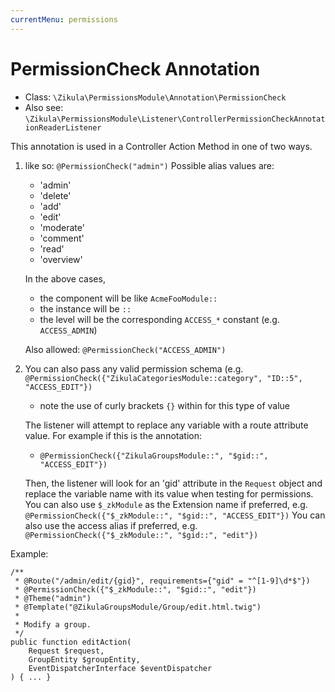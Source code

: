 ```yaml
---
currentMenu: permissions
---
```

# PermissionCheck Annotation

 - Class: `\Zikula\PermissionsModule\Annotation\PermissionCheck`
 - Also see: `\Zikula\PermissionsModule\Listener\ControllerPermissionCheckAnnotationReaderListener`

This annotation is used in a Controller Action Method in one of two ways.
1. like so: `@PermissionCheck("admin")`
    Possible alias values are:
      - 'admin'
      - 'delete'
      - 'add'
      - 'edit'
      - 'moderate'
      - 'comment'
      - 'read'
      - 'overview'
    
    In the above cases,
      - the component will be like `AcmeFooModule::`
      - the instance will be `::`
      - the level will be the corresponding `ACCESS_*` constant (e.g. `ACCESS_ADMIN`)
    
    Also allowed: `@PermissionCheck("ACCESS_ADMIN")`

2. You can also pass any valid permission schema (e.g. `@PermissionCheck({"ZikulaCategoriesModule::category", "ID::5", "ACCESS_EDIT"})`
    - note the use of curly brackets `{}` within for this type of value
    
    The listener will attempt to replace any variable with a route attribute value. For example if this is the annotation:
      - `@PermissionCheck({"ZikulaGroupsModule::", "$gid::", "ACCESS_EDIT"})`
    
    Then, the listener will look for an 'gid' attribute in the `Request` object and replace the variable name with its value
    when testing for permissions.
    You can also use `$_zkModule` as the Extension name if preferred, e.g. `@PermissionCheck({"$_zkModule::", "$gid::", "ACCESS_EDIT"})`
    You can also use the access alias if preferred, e.g. `@PermissionCheck({"$_zkModule::", "$gid::", "edit"})`

Example:

    /**
     * @Route("/admin/edit/{gid}", requirements={"gid" = "^[1-9]\d*$"})
     * @PermissionCheck({"$_zkModule::", "$gid::", "edit"})
     * @Theme("admin")
     * @Template("@ZikulaGroupsModule/Group/edit.html.twig")
     *
     * Modify a group.
     */
    public function editAction(
        Request $request,
        GroupEntity $groupEntity,
        EventDispatcherInterface $eventDispatcher
    ) { ... }

